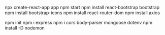 npx create-react-app app
npm start
npm install react-bootstrap bootstrap
npm install bootstrap-icons
npm install react-router-dom
npm install axios

npm init
npm i express
npm i cors body-parser mongoose dotenv
npm install -D nodemon
